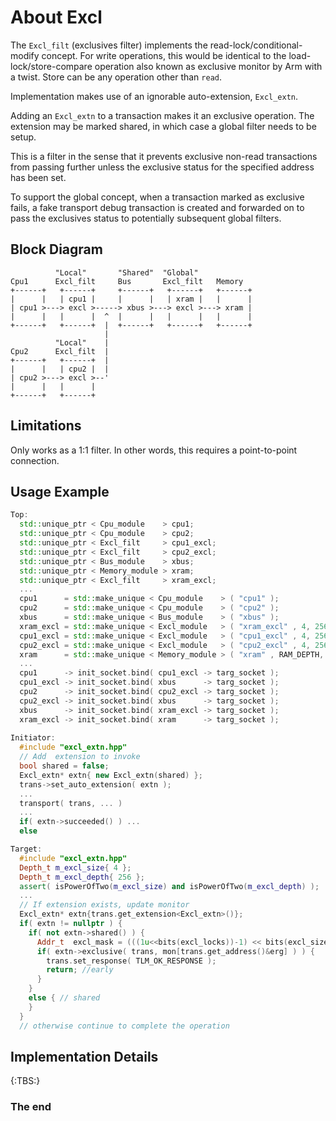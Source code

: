 About Excl
==========

The `Excl_filt` (exclusives filter) implements the read-lock/conditional-modify
concept.  For write operations, this would be identical to the
load-lock/store-compare operation also known as exclusive monitor by Arm with
a twist. Store can be any operation other than `read`.

Implementation makes use of an ignorable auto-extension, `Excl_extn`.

Adding an `Excl_extn` to a transaction makes it an exclusive operation. The
extension may be marked shared, in which case a global filter needs to be
setup.

This is a filter in the sense that it prevents exclusive non-read transactions
from passing further unless the exclusive status for the specified address has
been set.

To support the global concept, when a transaction marked as exclusive fails,
a fake transport debug transaction is created and forwarded on to pass the
exclusives status to potentially subsequent global filters.

Block Diagram
-------------

```
          "Local"       "Shared"  "Global"  
Cpu1      Excl_filt     Bus       Excl_filt   Memory
+------+   +------+     +------+   +------+   +------+
|      |   | cpu1 |     |      |   | xram |   |      |
| cpu1 >---> excl >-----> xbus >---> excl >---> xram |
|      |   |      |  ^  |      |   |      |   |      |
+------+   +------+  |  +------+   +------+   +------+
                     |  
          "Local"    |  
Cpu2      Excl_filt  |  
+------+   +------+  |  
|      |   | cpu2 |  |  
| cpu2 >---> excl >--'
|      |   |      |     
+------+   +------+     
```

Limitations
-----------
Only works as a 1:1 filter. In other words, this requires
a point-to-point connection.

Usage Example
-------------

```cpp
Top:
  std::unique_ptr < Cpu_module    > cpu1;
  std::unique_ptr < Cpu_module    > cpu2;
  std::unique_ptr < Excl_filt     > cpu1_excl;
  std::unique_ptr < Excl_filt     > cpu2_excl;
  std::unique_ptr < Bus_module    > xbus;
  std::unique_ptr < Memory_module > xram;
  std::unique_ptr < Excl_filt     > xram_excl;
  ...
  cpu1      = std::make_unique < Cpu_module    > ( "cpu1" );
  cpu2      = std::make_unique < Cpu_module    > ( "cpu2" );
  xbus      = std::make_unique < Bus_module    > ( "xbus" );
  xram_excl = std::make_unique < Excl_module   > ( "xram_excl" , 4, 256 );
  cpu1_excl = std::make_unique < Excl_module   > ( "cpu1_excl" , 4, 256, &xram_excl );
  cpu2_excl = std::make_unique < Excl_module   > ( "cpu2_excl" , 4, 256, &xram_excl );
  xram      = std::make_unique < Memory_module > ( "xram" , RAM_DEPTH, RAM_BASE,  Access::RW, 16,  8 );
  ...                            
  cpu1      -> init_socket.bind( cpu1_excl -> targ_socket );
  cpu1_excl -> init_socket.bind( xbus      -> targ_socket );
  cpu2      -> init_socket.bind( cpu2_excl -> targ_socket );
  cpu2_excl -> init_socket.bind( xbus      -> targ_socket );
  xbus      -> init_socket.bind( xram_excl -> targ_socket );
  xram_excl -> init_socket.bind( xram      -> targ_socket );
  
Initiator:
  #include "excl_extn.hpp"
  // Add  extension to invoke
  bool shared = false;
  Excl_extn* extn{ new Excl_extn(shared) };
  trans->set_auto_extension( extn );
  ...
  transport( trans, ... )
  ...
  if( extn->succeeded() ) ...
  else

Target:
  #include "excl_extn.hpp"
  Depth_t m_excl_size{ 4 };
  Depth_t m_excl_depth{ 256 };
  assert( isPowerOfTwo(m_excl_size) and isPowerOfTwo(m_excl_depth) );
  ...
  // If extension exists, update monitor
  Excl_extn* extn{trans.get_extension<Excl_extn>()};
  if( extn != nullptr ) {
    if( not extn->shared() ) {
      Addr_t  excl_mask = (((1u<<bits(excl_locks))-1) << bits(excl_size));
      if( extn->exclusive( trans, mon[trans.get_address()&erg] ) ) {
        trans.set_response( TLM_OK_RESPONSE );
        return; //early
      }
    }
    else { // shared
    }
  }
  // otherwise continue to complete the operation
```

Implementation Details
----------------------

{:TBS:}

### The end
